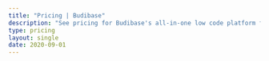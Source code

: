```yaml
---
title: "Pricing | Budibase"
description: "See pricing for Budibase's all-in-one low code platform for building business apps and automating business processes."
type: pricing
layout: single
date: 2020-09-01
---
```


